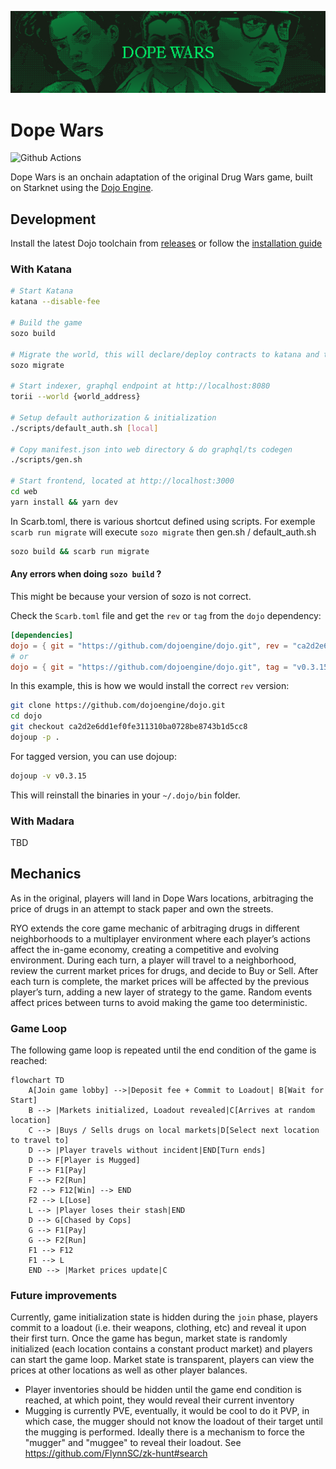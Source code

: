 ![Dope Wars Banner](.github/banner-wide.png)

# Dope Wars

![Github Actions][gha-badge]

[gha-badge]: https://img.shields.io/github/actions/workflow/status/cartridge-gg/rollyourown/test.yml?branch=main

Dope Wars is an onchain adaptation of the original Drug Wars game, built on Starknet using the [Dojo Engine](https://github.com/dojoengine/dojo).

## Development

Install the latest Dojo toolchain from [releases](https://github.com/dojoengine/dojo/releases) or follow the [installation guide](https://book.dojoengine.org/getting-started/quick-start.html)

### With Katana

```bash
# Start Katana
katana --disable-fee

# Build the game
sozo build

# Migrate the world, this will declare/deploy contracts to katana and take note of the world address
sozo migrate

# Start indexer, graphql endpoint at http://localhost:8080
torii --world {world_address}

# Setup default authorization & initialization
./scripts/default_auth.sh [local]

# Copy manifest.json into web directory & do graphql/ts codegen
./scripts/gen.sh

# Start frontend, located at http://localhost:3000
cd web
yarn install && yarn dev
```

In Scarb.toml, there is various shortcut defined using scripts.
For exemple `scarb run migrate` will execute `sozo migrate` then gen.sh / default_auth.sh

```bash
sozo build && scarb run migrate
```

#### Any errors when doing `sozo build` ?

This might be because your version of sozo is not correct.

Check the `Scarb.toml` file and get the `rev` or `tag` from the `dojo` dependency:
```toml
[dependencies]
dojo = { git = "https://github.com/dojoengine/dojo.git", rev = "ca2d2e6dd1ef0fe311310ba0728be8743b1d5cc8" }
# or
dojo = { git = "https://github.com/dojoengine/dojo.git", tag = "v0.3.15"}
```

In this example, this is how we would install the correct `rev` version:
```bash
git clone https://github.com/dojoengine/dojo.git
cd dojo
git checkout ca2d2e6dd1ef0fe311310ba0728be8743b1d5cc8
dojoup -p .
```

For tagged version, you can use dojoup:
```bash
dojoup -v v0.3.15
```

This will reinstall the binaries in your `~/.dojo/bin` folder.

### With Madara

TBD

## Mechanics

As in the original, players will land in Dope Wars locations, arbitraging the price of drugs in an attempt to stack paper and own the streets.

RYO extends the core game mechanic of arbitraging drugs in different neighborhoods to a multiplayer environment where each player’s actions affect the in-game economy, creating a competitive and evolving environment. During each turn, a player will travel to a neighborhood, review the current market prices for drugs, and decide to Buy or Sell. After each turn is complete, the market prices will be affected by the previous player’s turn, adding a new layer of strategy to the game. Random events affect prices between turns to avoid making the game too deterministic.

### Game Loop

The following game loop is repeated until the end condition of the game is reached:

```mermaid
flowchart TD
    A[Join game lobby] -->|Deposit fee + Commit to Loadout| B[Wait for Start]
    B --> |Markets initialized, Loadout revealed|C[Arrives at random location]
    C --> |Buys / Sells drugs on local markets|D[Select next location to travel to]
    D --> |Player travels without incident|END[Turn ends]
    D --> F[Player is Mugged]
    F --> F1[Pay]
    F --> F2[Run]
    F2 --> F12[Win] --> END
    F2 --> L[Lose]
    L --> |Player loses their stash|END
    D --> G[Chased by Cops]
    G --> F1[Pay]
    G --> F2[Run]
    F1 --> F12
    F1 --> L
    END --> |Market prices update|C
```

### Future improvements

Currently, game initialization state is hidden during the `join` phase, players commit to a loadout (i.e. their weapons, clothing, etc) and reveal it upon their first turn. Once the game has begun, market state is randomly initialized (each location contains a constant product market) and players can start the game loop. Market state is transparent, players can view the prices at other locations as well as other player balances.

- Player inventories should be hidden until the game end condition is reached, at which point, they would reveal their current inventory
- Mugging is currently PVE, eventually, it would be cool to do it PVP, in which case, the mugger should not know the loadout of their target until the mugging is performed. Ideally there is a mechanism to force the "mugger" and "muggee" to reveal their loadout. See https://github.com/FlynnSC/zk-hunt#search
